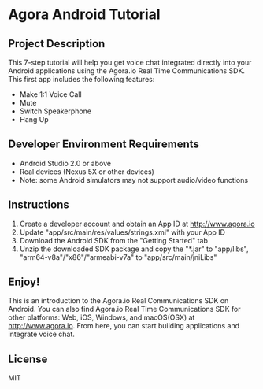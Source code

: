# Agora Android Tutorial

## Project Description

This 7-step tutorial will help you get voice chat integrated directly into your Android applications using the Agora.io Real Time Communications SDK. This first app includes the following features:
- Make 1:1 Voice Call
- Mute
- Switch Speakerphone
- Hang Up

## Developer Environment Requirements

- Android Studio 2.0 or above
- Real devices (Nexus 5X or other devices)
- Note: some Android simulators may not support audio/video functions

## Instructions

1. Create a developer account and obtain an App ID at http://www.agora.io
2. Update "app/src/main/res/values/strings.xml" with your App ID
3. Download the Android SDK from the "Getting Started" tab
4. Unzip the downloaded SDK package and copy the "*.jar" to "app/libs", "arm64-v8a"/"x86"/"armeabi-v7a" to "app/src/main/jniLibs"

## Enjoy!

This is an introduction to the Agora.io Real Communications SDK on Android. You can also find Agora.io Real Time Communications SDK for other platforms: Web, iOS, Windows, and macOS(OSX) at http://www.agora.io. From here, you can start building applications and integrate voice chat.

## License

MIT
